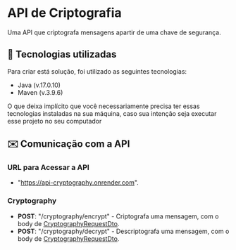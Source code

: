# API de Criptografia
Uma API que criptografa mensagens apartir de uma chave de segurança.

## 🍃 Tecnologias utilizadas
Para criar está solução, foi utilizado as   seguintes tecnologias:
- Java (v.17.0.10)
- Maven (v.3.9.6)

O que deixa implícito que você necessariamente precisa ter essas tecnologias instaladas na sua máquina, caso sua intenção seja executar esse projeto no seu computador

<!--
## 🏬 Arquitetura
Para desenvolver o projeto, foi utilizado:
- Arquitetura RESTfull.
- 
Para a criação da API foi escolhido a [**arquitetura monolítica**](https://microservices.io/patterns/monolithic.html), devido ao sistema não possuir uma grande complexidade ou um alto volume de funcionalidades, o que torna preferível uma arquitetura mais simples e concisa.
-->

## ✉️ Comunicação com a API
### URL para Acessar a API
- "https://api-cryptography.onrender.com".

### Cryptography
- **POST**: "/cryptography/encrypt" - Criptografa uma mensagem, com o body de [CryptographyRequestDto](https://github.com/WesleyTelesBenette/api-cryptography/blob/master/src/main/java/com/wesleytelesbenette/apicryptography/dtos/CryptographyRequestDto.java).
- **POST**: "/cryptography/decrypt" - Descriptografa uma mensagem, com o body de [CryptographyRequestDto](https://github.com/WesleyTelesBenette/api-cryptography/blob/master/src/main/java/com/wesleytelesbenette/apicryptography/dtos/CryptographyRequestDto.java).
